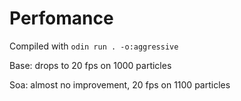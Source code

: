 # Perfomance

Compiled with `odin run . -o:aggressive`

Base: drops to 20 fps on 1000 particles

Soa: almost no improvement, 20 fps on 1100 particles